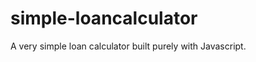 simple-loancalculator
=====================

A very simple loan calculator built purely with Javascript.
